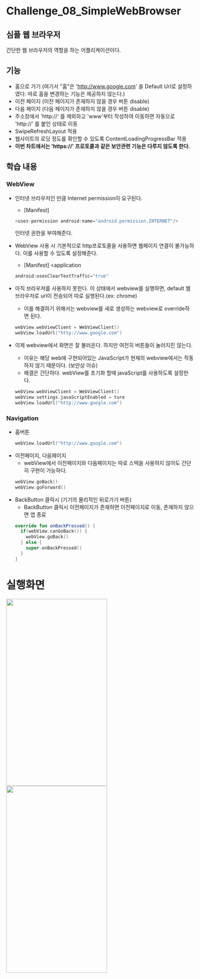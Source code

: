 # Challenge_08_SimpleWebBrowser
## 심플 웹 브라우저

간단한 웹 브라우저의 역할을 하는 어플리케이션이다.


## 기능

* 홈으로 가기 (여기서 "홈"은 'http://www.google.com' 을 Default Url로 설정하였다. 따로 홈을 변경하는 기능은 제공하지 않는다.)
* 이전 페이지 (이전 페이지가 존재하지 않을 경우 버튼 disable)
* 다음 페이지 (다음 페이지가 존재하지 않을 경우 버튼 disable)
* 주소창에서 'http://' 를 제외하고 'www'부터 작성하여 이동하면 자동으로 'http://' 를 붙인 상태로 이동
* SwipeRefreshLayout 적용
* 웹사이트의 로딩 정도를 확인할 수 있도록 ContentLoadingProgressBar 적용
* __이번 차트에서는 'https://' 프로토콜과 같은 보안관련 기능은 다루지 않도록 한다.__


## 학습 내용

### WebView
* 인터넷 브라우저인 만큼 Internet permission이 요구된다.
  * [Manifest]
  ```kotlin 
  <uses-permission android:name="android.permission.INTERNET"/>
  ```
  인터넷 권한을 부여해준다.
* WebView 사용 시 기본적으로 http프로토콜을 사용하면 웹페이지 연결이 불가능하다. 이를 사용할 수 있도록 설정해준다.
  * [Manifest] <application
                            
  ```kotlin
  android:usesClearTextTraffic="true"
  ```   
* 아직 브라우저를 사용하지 못한다. 이 상태에서 webview를 실행하면, default 웹 브라우저로 url이 전송되어 따로 실행된다.(ex: chrome)
  * 이를 해결하기 위해서는 webview를 새로 생성하는 webview로 override하면 된다.
  
  ```kotlin
  webView.webViewClient = WebViewClient()
  webView.loadUrl("http://www.google.com")
  ```
* 이제 webview에서 화면은 잘 불러온다. 하지만 여전히 버튼들이 눌러지진 않는다.
  * 이유는 해당 web에 구현되어있는 JavaScript가 현재의 webview에서는 작동하지 않기 때문이다. (보안상 이슈)
  * 해결은 간단하다. webView를 초기화 할때 javaScript를 사용하도록 설정한다.
  ```kotlin
  webView.webViewClient = WebViewClient()
  webView.settings.javaScriptEnabled = ture
  webView.loadUrl("http://www.google.com")
  ```
          
### Navigation
* 홈버튼
  ```kotlin
  webView.loadUrl("http://www.google.com")
  ```
* 이전페이지, 다음페이지
  * webView에서 이전페이지와 다음페이지는 따로 스택을 사용하지 않아도 간단히 구현이 가능하다.
  ```kotlin
  webView.goBack()
  webView.goForward()
  ```
* BackButton 클릭시 (기기의 물리적인 뒤로가기 버튼)
  * BackButton 클릭시 이전페이지가 존재하면 이전페이지로 이동, 존재하지 않으면 앱 종료
  ```kotlin
  override fun onBackPressed() {
    if(webView.canGoBack()) {
      webView.goBack()
    } else {
      super.onBackPressed()
    }
  }
  ```
                           
                            
# 실행화면

<img src="https://user-images.githubusercontent.com/74666576/152837471-1d4afdc7-c407-4051-bc59-18cc1d3c5326.jpg" width="270" height="500">
<img src="https://user-images.githubusercontent.com/74666576/152838123-e5103f60-249c-4b55-9b5f-61d9a916768e.gif" width="270" height="500">
